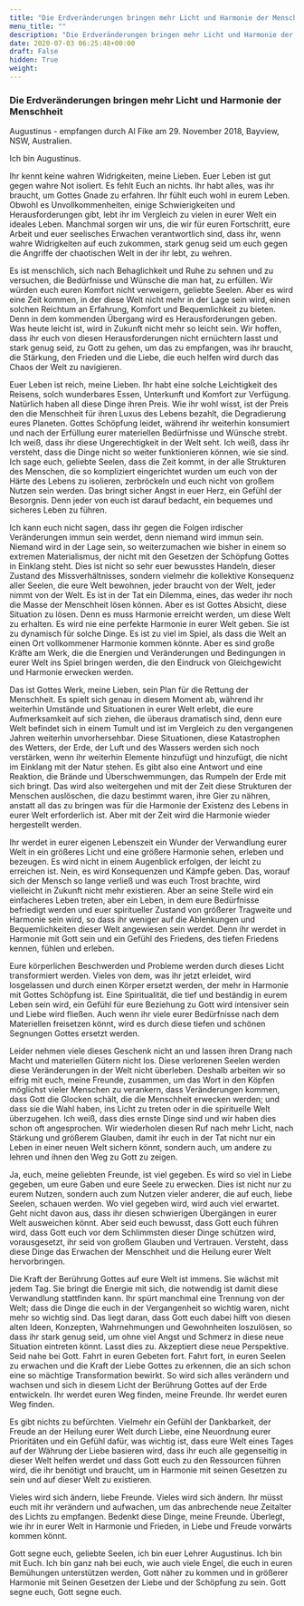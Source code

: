 ```yaml
---
title: "Die Erdveränderungen bringen mehr Licht und Harmonie der Menschheit"
menu_title: ""
description: "Die Erdveränderungen bringen mehr Licht und Harmonie der Menschheit"
date: 2020-07-03 06:25:48+00:00
draft: False
hidden: True
weight:
---
```

### Die Erdveränderungen bringen mehr Licht und Harmonie der Menschheit

Augustinus - empfangen durch Al Fike am 29. November 2018, Bayview, NSW, Australien.

Ich bin Augustinus.

Ihr kennt keine wahren Widrigkeiten, meine Lieben. Euer Leben ist gut gegen wahre Not isoliert. Es fehlt Euch an nichts. Ihr habt alles, was ihr braucht, um Gottes Gnade zu erfahren. Ihr fühlt euch wohl in eurem Leben. Obwohl es Unvollkommenheiten, einige Schwierigkeiten und Herausforderungen gibt, lebt ihr im Vergleich zu vielen in eurer Welt ein ideales Leben. Manchmal sorgen wir uns, die wir für euren Fortschritt, eure Arbeit und euer seelisches Erwachen verantwortlich sind, dass ihr, wenn wahre Widrigkeiten auf euch zukommen, stark genug seid um euch gegen die Angriffe der chaotischen Welt in der ihr lebt, zu wehren.  

Es ist menschlich, sich nach Behaglichkeit und Ruhe zu sehnen und zu versuchen, die Bedürfnisse und Wünsche die man hat, zu erfüllen. Wir würden euch euren Komfort nicht verweigern, geliebte Seelen. Aber es wird eine Zeit kommen, in der diese Welt nicht mehr in der Lage sein wird, einen solchen Reichtum an Erfahrung, Komfort und Bequemlichkeit zu bieten. Denn in dem kommenden Übergang wird es Herausforderungen geben. Was heute leicht ist, wird in Zukunft nicht mehr so leicht sein. Wir hoffen, dass ihr euch von diesen Herausforderungen nicht ernüchtern lasst und stark genug seid, zu Gott zu gehen, um das zu empfangen, was ihr braucht, die Stärkung, den Frieden und die Liebe, die euch helfen wird durch das Chaos der Welt zu navigieren.

Euer Leben ist reich, meine Lieben. Ihr habt eine solche Leichtigkeit des Reisens, solch wunderbares Essen, Unterkunft und Komfort zur Verfügung. Natürlich haben all diese Dinge ihren Preis. Wie ihr wohl wisst, ist der Preis den die Menschheit für ihren Luxus des Lebens bezahlt, die Degradierung eures Planeten. Gottes Schöpfung leidet, während ihr weiterhin konsumiert und nach der Erfüllung eurer materiellen Bedürfnisse und Wünsche strebt. Ich weiß, dass ihr diese Ungerechtigkeit in der Welt seht. Ich weiß, dass ihr versteht, dass die Dinge nicht so weiter funktionieren können, wie sie sind. Ich sage euch, geliebte Seelen, dass die Zeit kommt, in der alle Strukturen des Menschen, die so kompliziert eingerichtet wurden um euch von der Härte des Lebens zu isolieren, zerbröckeln und euch nicht von großem Nutzen sein werden. Das bringt sicher Angst in euer Herz, ein Gefühl der Besorgnis. Denn jeder von euch ist darauf bedacht, ein bequemes und sicheres Leben zu führen.  

Ich kann euch nicht sagen, dass ihr gegen die Folgen irdischer Veränderungen immun sein werdet, denn niemand wird immun sein. Niemand wird in der Lage sein, so weiterzumachen wie bisher in einem so extremen Materialismus, der nicht mit den Gesetzen der Schöpfung Gottes in Einklang steht. Dies ist nicht so sehr euer bewusstes Handeln, dieser Zustand des Missverhältnisses, sondern vielmehr die kollektive Konsequenz aller Seelen, die eure Welt bewohnen, jeder braucht von der Welt, jeder nimmt von der Welt. Es ist in der Tat ein Dilemma, eines, das weder ihr noch die Masse der Menschheit lösen können. Aber es ist Gottes Absicht, diese Situation zu lösen. Denn es muss Harmonie erreicht werden, um diese Welt zu erhalten.
Es wird nie eine perfekte Harmonie in eurer Welt geben. Sie ist zu dynamisch für solche Dinge. Es ist zu viel im Spiel, als dass die Welt an einen Ort vollkommener Harmonie kommen könnte. Aber es sind große Kräfte am Werk, die die Energien und Veränderungen und Bedingungen in eurer Welt ins Spiel bringen werden, die den Eindruck von Gleichgewicht und Harmonie erwecken werden.  

Das ist Gottes Werk, meine Lieben, sein Plan für die Rettung der Menschheit. Es spielt sich genau in diesem Moment ab, während ihr weiterhin Umstände und Situationen in eurer Welt erlebt, die eure Aufmerksamkeit auf sich ziehen, die überaus dramatisch sind, denn eure Welt befindet sich in einem Tumult und ist im Vergleich zu den vergangenen Jahren weiterhin unvorhersehbar. Diese Situationen, diese Katastrophen des Wetters, der Erde, der Luft und des Wassers werden sich noch verstärken, wenn ihr weiterhin Elemente hinzufügt und hinzufügt, die nicht im Einklang mit der Natur stehen. Es gibt also eine Antwort und eine Reaktion, die Brände und Überschwemmungen, das Rumpeln der Erde mit sich bringt. Das wird also weitergehen und mit der Zeit diese Strukturen der Menschen auslöschen, die dazu bestimmt waren, ihre Gier zu nähren, anstatt all das zu bringen was für die Harmonie der Existenz des Lebens in eurer Welt erforderlich ist. Aber mit der Zeit wird die Harmonie wieder hergestellt werden.

Ihr werdet in eurer eigenen Lebenszeit ein Wunder der Verwandlung eurer Welt in ein größeres Licht und eine größere Harmonie sehen, erleben und bezeugen. Es wird nicht in einem Augenblick erfolgen, der leicht zu erreichen ist. Nein, es wird Konsequenzen und Kämpfe geben. Das, worauf sich der Mensch so lange verließ und was euch Trost brachte, wird vielleicht in Zukunft nicht mehr existieren. Aber an seine Stelle wird ein einfacheres Leben treten, aber ein Leben, in dem eure Bedürfnisse befriedigt werden und euer spiritueller Zustand von größerer Tragweite und Harmonie sein wird, so dass ihr weniger auf die Ablenkungen und Bequemlichkeiten dieser Welt angewiesen sein werdet. Denn ihr werdet in Harmonie mit Gott sein und ein Gefühl des Friedens, des tiefen Friedens kennen, fühlen und erleben.  

Eure körperlichen Beschwerden und Probleme werden durch dieses Licht transformiert werden. Vieles von dem, was ihr jetzt erleidet, wird losgelassen und durch einen Körper ersetzt werden, der mehr in Harmonie mit Gottes Schöpfung ist. Eine Spiritualität, die tief und beständig in eurem Leben sein wird, ein Gefühl für eure Beziehung zu Gott wird intensiver sein und Liebe wird fließen. Auch wenn ihr viele eurer Bedürfnisse nach dem Materiellen freisetzen könnt, wird es durch diese tiefen und schönen Segnungen Gottes ersetzt werden.

Leider nehmen viele dieses Geschenk nicht an und lassen ihren Drang nach Macht und materiellen Gütern nicht los. Diese verlorenen Seelen werden diese Veränderungen in der Welt nicht überleben. Deshalb arbeiten wir so eifrig mit euch, meine Freunde, zusammen, um das Wort in den Köpfen möglichst vieler Menschen zu verankern, dass Veränderungen kommen, dass Gott die Glocken schält, die die Menschheit erwecken werden; und dass sie die Wahl haben, ins Licht zu treten oder in die spirituelle Welt überzugehen. Ich weiß, dass dies ernste Dinge sind und wir haben dies schon oft angesprochen. Wir wiederholen diesen Ruf nach mehr Licht, nach Stärkung und größerem Glauben, damit ihr euch in der Tat nicht nur ein Leben in einer neuen Welt sichern könnt, sondern auch, um andere zu lehren und ihnen den Weg zu Gott zu zeigen.  

Ja, euch, meine geliebten Freunde, ist viel gegeben. Es wird so viel in Liebe gegeben, um eure Gaben und eure Seele zu erwecken. Dies ist nicht nur zu eurem Nutzen, sondern auch zum Nutzen vieler anderer, die auf euch, liebe Seelen, schauen werden. Wo viel gegeben wird, wird auch viel erwartet. Geht nicht davon aus, dass ihr diesen schwierigen Übergängen in eurer Welt ausweichen könnt. Aber seid euch bewusst, dass Gott euch führen wird, dass Gott euch vor dem Schlimmsten dieser Dinge schützen wird, vorausgesetzt, ihr seid von großem Glauben und Vertrauen. Versteht, dass diese Dinge das Erwachen der Menschheit und die Heilung eurer Welt hervorbringen.  

Die Kraft der Berührung Gottes auf eure Welt ist immens. Sie wächst mit jedem Tag. Sie bringt die Energie mit sich, die notwendig ist damit diese Verwandlung stattfinden kann. Ihr spürt manchmal eine Trennung von der Welt; dass die Dinge die euch in der Vergangenheit so wichtig waren, nicht mehr so wichtig sind. Das liegt daran, dass Gott euch dabei hilft von diesen alten Ideen, Konzepten, Wahrnehmungen und Gewohnheiten loszulösen, so dass ihr stark genug seid, um ohne viel Angst und Schmerz in diese neue Situation eintreten könnt. Lasst dies zu. Akzeptiert diese neue Perspektive. Seid nahe bei Gott. Fahrt in euren Gebeten fort. Fahrt fort, in euren Seelen zu erwachen und die Kraft der Liebe Gottes zu erkennen, die an sich schon eine so mächtige Transformation bewirkt. So wird sich alles verändern und wachsen und sich in diesem Licht der Berührung Gottes auf der Erde entwickeln. Ihr werdet euren Weg finden, meine Freunde. Ihr werdet euren Weg finden.

Es gibt nichts zu befürchten. Vielmehr ein Gefühl der Dankbarkeit, der Freude an der Heilung eurer Welt durch Liebe, eine Neuordnung eurer Prioritäten und ein Gefühl dafür, was wichtig ist, dass eure Welt eines Tages auf der Währung der Liebe basieren wird, dass ihr euch alle gegenseitig in dieser Welt helfen werdet und dass Gott euch zu den Ressourcen führen wird, die ihr benötigt und braucht, um in Harmonie mit seinen Gesetzen zu sein und auf dieser Welt zu existieren.

Vieles wird sich ändern, liebe Freunde. Vieles wird sich ändern. Ihr müsst euch mit ihr verändern und aufwachen, um das anbrechende neue Zeitalter des Lichts zu empfangen. Bedenkt diese Dinge, meine Freunde. Überlegt, wie ihr in eurer Welt in Harmonie und Frieden, in Liebe und Freude vorwärts kommen könnt.

Gott segne euch, geliebte Seelen, ich bin euer Lehrer Augustinus. Ich bin mit Euch. Ich bin ganz nah bei euch, wie auch viele Engel, die euch in euren Bemühungen unterstützen werden, Gott näher zu kommen und in größerer Harmonie mit Seinen Gesetzen der Liebe und der Schöpfung zu sein. Gott segne euch, Gott segne euch.
